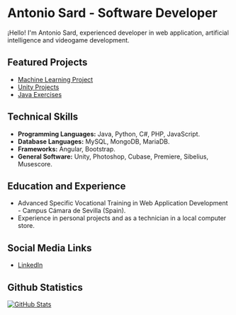 # Antonio Sard - Software Developer

¡Hello! I'm Antonio Sard, experienced developer in web application, artificial intelligence and videogame development.

## Featured Projects

- [Machine Learning Project](https://github.com/AnSardG/Machine_Learning_2022)
- [Unity Projects](https://github.com/AnSardG/Unity-learning)
- [Java Exercises](https://github.com/AnSardG/Java-exercises)
  
## Technical Skills

- **Programming Languages:** Java, Python, C#, PHP, JavaScript.
- **Database Languages:** MySQL, MongoDB, MariaDB.
- **Frameworks:** Angular, Bootstrap.
- **General Software:** Unity, Photoshop, Cubase, Premiere, Sibelius, Musescore.

## Education and Experience

- Advanced Specific Vocational Training in Web Application Development - Campus Cámara de Sevilla (Spain).
- Experience in personal projects and as a technician in a local computer store.

## Social Media Links

- [LinkedIn](https://www.linkedin.com/in/antoniosard/)

## Github Statistics

[![GitHub Stats](https://github-readme-stats.vercel.app/api?username=AnSardG&show_icons=true&hide_title=true&count_private=true&hide=prs&theme=radical)](https://github.com/AnSardG)

